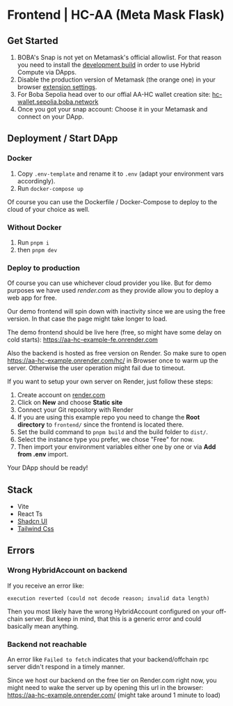 # Frontend | HC-AA (Meta Mask Flask)

## Get Started
1. BOBA's Snap is not yet on Metamask's official allowlist. For that reason you need to install the [development build](https://chromewebstore.google.com/detail/metamask-flask-developmen/ljfoeinjpaedjfecbmggjgodbgkmjkjk) in order to use Hybrid Compute via DApps.
2. Disable the production version of Metamask (the orange one) in your browser [extension settings](chrome://extensions/). 
3. For Boba Sepolia head over to our offial AA-HC wallet creation site: [hc-wallet.sepolia.boba.network](https://hc-wallet.sepolia.boba.network/)
4. Once you got your snap account: Choose it in your Metamask and connect on your DApp.

## Deployment / Start DApp
### Docker
1. Copy `.env-template` and rename it to `.env` (adapt your environment vars accordingly).
2. Run `docker-compose up`

Of course you can use the Dockerfile / Docker-Compose to deploy to the cloud of your choice as well.

### Without Docker
1. Run `pnpm i`
2. then `pnpm dev`

### Deploy to production
Of course you can use whichever cloud provider you like. But for demo purposes we have used *render.com* as they provide allow you to deploy a web app for free.

Our demo frontend will spin down with inactivity since we are using the free version. In that case the page might take longer to load.

The demo frontend should be live here (free, so might have some delay on cold starts):
https://aa-hc-example-fe.onrender.com

Also the backend is hosted as free version on Render. So make sure to open https://aa-hc-example.onrender.com/hc/ in Browser once to warm up the server. Otherwise the user operation might fail due to timeout.

If you want to setup your own server on Render, just follow these steps:
1. Create account on [render.com](https://render.com)
2. Click on **New** and choose **Static site**
3. Connect your Git repository with Render
4. If you are using this example repo you need to change the **Root directory** to `frontend/` since the frontend is located there.
5. Set the build command to `pnpm build` and the build folder to `dist/`.
6. Select the instance type you prefer, we chose "Free" for now.
7. Then import your environment variables either one by one or via **Add from .env** import.


Your DApp should be ready!

## Stack 
- Vite 
- React Ts
- [Shadcn UI](https://ui.shadcn.com/docs) 
- [Tailwind Css](https://tailwindcss.com/docs/installation)


## Errors
### Wrong HybridAccount on backend
If you receive an error like: 

```execution reverted (could not decode reason; invalid data length)```

Then you most likely have the wrong HybridAccount configured on your off-chain server. But keep in mind, that this is a generic error and could basically mean anything. 


### Backend not reachable
An error like `Failed to fetch` indicates that your backend/offchain rpc server didn't respond in a timely manner. 

Since we host our backend on the free tier on Render.com right now, you might need to wake the server up by opening this url in the browser:
https://aa-hc-example.onrender.com/ (might take around 1 minute to load)